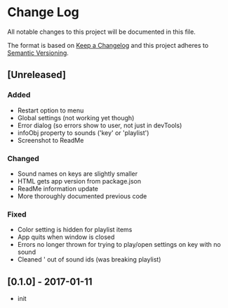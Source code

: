 # Change Log
All notable changes to this project will be documented in this file.

The format is based on [Keep a Changelog](http://keepachangelog.com/)
and this project adheres to [Semantic Versioning](http://semver.org/).

## [Unreleased]
### Added
- Restart option to menu
- Global settings (not working yet though)
- Error dialog (so errors show to user, not just in devTools)
- infoObj property to sounds ('key' or 'playlist')
- Screenshot to ReadMe

### Changed
- Sound names on keys are slightly smaller
- HTML gets app version from package.json
- ReadMe information update
- More thoroughly documented previous code

### Fixed
- Color setting is hidden for playlist items
- App quits when window is closed
- Errors no longer thrown for trying to play/open settings on key with no sound
- Cleaned ' out of sound ids (was breaking playlist)



## [0.1.0] - 2017-01-11
- init
